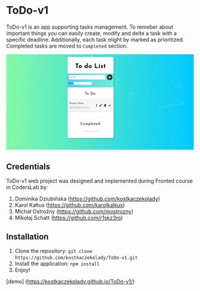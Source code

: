 # ToDo-v1
ToDo-v1 is an app supporting tasks management. To remeber about important things you can easily create, modify and delte a task with a specific deadline. Additionally, each task might by marked as prioritized. Completed tasks are moved to `Completed` section. 

 
![ToDo](ToDo.png)

## Credentials

ToDo-v1 web project was designed and implemented during Fronted course in CodersLab by:
1. Dominika Dziubińska  (https://github.com/kostkaczekolady)
2. Karol Kałtus  (https://github.com/karolkalkus)
3. Michał Ostrożny  (https://github.com/mostrozny)
4. Mikołaj Schatt  (https://github.com/r1skz3ro)




## Installation

1. Clone the repository: `git clone https://github.com/kostkaczekolady/ToDo-v1.git`
2. Install the application: `npm install`
3. Enjoy!

[demo] (https://kostkaczekolady.github.io/ToDo-v1/)

